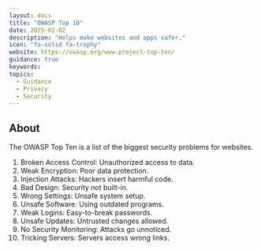 ```yaml
---
layout: docs
title: "OWASP Top 10"
date: 2025-02-02
description: "Helps make websites and apps safer."
icon: "fa-solid fa-trophy"
website: https://owasp.org/www-project-top-ten/
guidance: true
keywords: 
topics:
  - Guidance
  - Privacy
  - Security
---
```


## About

The OWASP Top Ten is a list of the biggest security problems for websites.  

1. Broken Access Control: Unauthorized access to data.  
2. Weak Encryption: Poor data protection.  
3. Injection Attacks: Hackers insert harmful code.  
4. Bad Design: Security not built-in.  
5. Wrong Settings: Unsafe system setup.  
6. Unsafe Software: Using outdated programs.  
7. Weak Logins: Easy-to-break passwords.  
8. Unsafe Updates: Untrusted changes allowed.  
9. No Security Monitoring: Attacks go unnoticed.  
10. Tricking Servers: Servers access wrong links.  